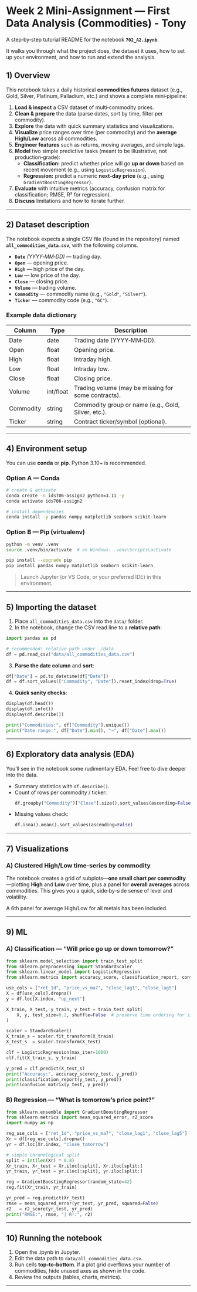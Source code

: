 # Week 2 Mini‑Assignment — First Data Analysis (Commodities) - Tony

A step‑by‑step tutorial README for the notebook **`702_A2.ipynb`**. 

It walks you through what the project does, the dataset it uses, how to set up your environment, and how to run and extend the analysis.


## 1) Overview

This notebook takes a daily historical **commodities futures** dataset (e.g., Gold, Silver, Platinum, Palladium, etc.) and shows a complete mini‑pipeline:

1. **Load & inspect** a CSV dataset of multi‑commodity prices.
2. **Clean & prepare** the data (parse dates, sort by time, filter per commodity).
3. **Explore** the data with quick summary statistics and visualizations.
4. **Visualize** price ranges over time (per commodity) and the **average High/Low** across all commodities.
5. **Engineer features** such as returns, moving averages, and simple lags.
6. **Model** two simple predictive tasks (meant to be illustrative, not production‑grade):
   - **Classification:** predict whether price will go **up or down** based on recent movement (e.g., using `LogisticRegression`).
   - **Regression:** predict a numeric **next‑day price** (e.g., using `GradientBoostingRegressor`).
7. **Evaluate** with intuitive metrics (accuracy, confusion matrix for classification; RMSE, R² for regression).
8. **Discuss** limitations and how to iterate further.

---

## 2) Dataset description

The notebook expects a single CSV file (found in the repository) named **`all_commodities_data.csv`**, with the following columns.

- **`Date`** *(YYYY‑MM‑DD)* — trading day.
- **`Open`** — opening price.
- **`High`** — high price of the day.
- **`Low`** — low price of the day.
- **`Close`** — closing price.
- **`Volume`** — trading volume.
- **`Commodity`** — commodity name (e.g., `"Gold"`, `"Silver"`).
- **`Ticker`** — commodity code (e.g., `"GC"`).

### Example data dictionary

| Column     | Type      | Description                                              |
|------------|-----------|----------------------------------------------------------|
| Date       | date      | Trading date (YYYY‑MM‑DD).                               |
| Open       | float     | Opening price.                                           |
| High       | float     | Intraday high.                                           |
| Low        | float     | Intraday low.                                            |
| Close      | float     | Closing price.                                           |
| Volume     | int/float | Trading volume (may be missing for some contracts).      |
| Commodity  | string    | Commodity group or name (e.g., Gold, Silver, etc.).      |
| Ticker     | string    | Contract ticker/symbol (optional).                       |

---

## 4) Environment setup

You can use **conda** or **pip**. Python 3.10+ is recommended.

### Option A — Conda
```bash
# create & activate
conda create -n ids706-assign2 python=3.11 -y
conda activate ids706-assign2

# install dependencies
conda install -y pandas numpy matplotlib seaborn scikit-learn
```

### Option B — Pip (virtualenv)
```bash
python -m venv .venv
source .venv/bin/activate  # on Windows: .venv\Scripts\activate

pip install --upgrade pip
pip install pandas numpy matplotlib seaborn scikit-learn
```

> Launch Jupyter (or VS Code, or your preferred IDE) in this environment.

---

## 5) Importing the dataset

1. Place `all_commodities_data.csv` into the `data/` folder.
2. In the notebook, change the CSV read line to a **relative path**:

```python
import pandas as pd

# recommended: relative path under ./data
df = pd.read_csv("data/all_commodities_data.csv")
```

3. **Parse the date column** and **sort**:
```python
df["Date"] = pd.to_datetime(df["Date"])
df = df.sort_values(["Commodity", "Date"]).reset_index(drop=True)
```

4. **Quick sanity checks**:
```python
display(df.head())
display(df.info())
display(df.describe())

print("Commodities:", df["Commodity"].unique())
print("Date range:", df["Date"].min(), "→", df["Date"].max())
```

---

## 6) Exploratory data analysis (EDA)

You’ll see in the notebook some rudimentary EDA. Feel free to dive deeper into the data.

- Summary statistics with `df.describe()`.
- Count of rows per commodity / ticker:
  ```python
  df.groupby("Commodity")["Close"].size().sort_values(ascending=False)
  ```
- Missing values check:
  ```python
  df.isna().mean().sort_values(ascending=False)
  ```

---

## 7) Visualizations

### A) Clustered High/Low time‑series by commodity
The notebook creates a grid of subplots—**one small chart per commodity**—plotting **High** and **Low** over time, plus a panel for **overall averages** across commodities. This gives you a quick, side‑by‑side sense of level and volatility.

A 6th panel for average High/Low for all metals has been included.

---

## 9) ML

### A) Classification — “Will price go up or down tomorrow?”

```python
from sklearn.model_selection import train_test_split
from sklearn.preprocessing import StandardScaler
from sklearn.linear_model import LogisticRegression
from sklearn.metrics import accuracy_score, classification_report, confusion_matrix

use_cols = ["ret_1d", "price_vs_ma7", "close_lag1", "close_lag5"]
X = df[use_cols].dropna()
y = df.loc[X.index, "up_next"]

X_train, X_test, y_train, y_test = train_test_split(
    X, y, test_size=0.2, shuffle=False  # preserve time ordering for simplicity
)

scaler = StandardScaler()
X_train_s = scaler.fit_transform(X_train)
X_test_s  = scaler.transform(X_test)

clf = LogisticRegression(max_iter=1000)
clf.fit(X_train_s, y_train)

y_pred = clf.predict(X_test_s)
print("Accuracy:", accuracy_score(y_test, y_pred))
print(classification_report(y_test, y_pred))
print(confusion_matrix(y_test, y_pred))
```

### B) Regression — “What is tomorrow’s price point?”

```python
from sklearn.ensemble import GradientBoostingRegressor
from sklearn.metrics import mean_squared_error, r2_score
import numpy as np

reg_use_cols = ["ret_1d", "price_vs_ma7", "close_lag1", "close_lag5"]
Xr = df[reg_use_cols].dropna()
yr = df.loc[Xr.index, "close_tomorrow"]

# simple chronological split
split = int(len(Xr) * 0.8)
Xr_train, Xr_test = Xr.iloc[:split], Xr.iloc[split:]
yr_train, yr_test = yr.iloc[:split], yr.iloc[split:]

reg = GradientBoostingRegressor(random_state=42)
reg.fit(Xr_train, yr_train)

yr_pred = reg.predict(Xr_test)
rmse = mean_squared_error(yr_test, yr_pred, squared=False)
r2   = r2_score(yr_test, yr_pred)
print("RMSE:", rmse, "| R²:", r2)
```

---

## 10) Running the notebook

1. Open the .ipynb in Jupyter.
2. Edit the data path to `data/all_commodities_data.csv`.
3. Run cells **top‑to‑bottom**. If a plot grid overflows your number of commodities, hide unused axes as shown in the code.
4. Review the outputs (tables, charts, metrics).

---

